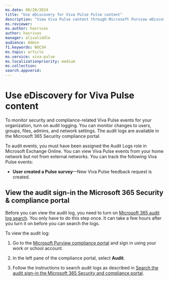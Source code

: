 ```yaml
---
ms.date: 08/20/2024
title: "Use eDiscovery for Viva Pulse Pulse content"
description: "View Viva Pulse content through Microsoft Purview eDiscovery content search."
ms.reviewer: 
ms.author: hasrivas
author: hasrivas
manager: alisaliddle
audience: Admin
f1.keywords: NOCSH 
ms.topic: article
ms.service: viva-pulse
ms.localizationpriority: medium
ms.collection:  
search.appverid:
---
```


# Use eDiscovery for Viva Pulse content 

To monitor security and compliance-related Viva Pulse events for your organization, turn on audit logging. You can monitor changes to users, groups, files, admins, and network settings. The audit logs are available in the Microsoft 365 Security compliance portal.
  
To audit events, you must have been assigned the Audit Logs role in Microsoft Exchange Online. You can view Viva Pulse events from your home network but not from external networks. You can track the following Viva Pulse events:

- **User created a Pulse survey**—New Viva Pulse feedback request is created.

## View the audit sign-in the Microsoft 365 Security &amp; compliance portal

Before you can view the audit log, you need to turn on [Microsoft 365 audit log search](https://support.office.com/article/e893b19a-660c-41f2-9074-d3631c95a014). You only have to do this step once. It can take a few hours after you turn it on before you can search the logs.
  
To view the audit log:
  
1. Go to the [Microsoft Purview compliance portal](https://compliance.microsoft.com/homepage) and sign in using your work or school account.

2. In the left pane of the compliance portal, select **Audit**.

3. Follow the instructions to search audit logs as described in [Search the audit sign-in the Microsoft 365 Security and compliance portal](https://support.office.com/article/0d4d0f35-390b-4518-800e-0c7ec95e946c#run).

